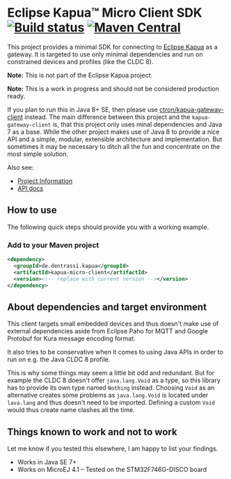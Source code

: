 # Eclipse Kapua™ Micro Client SDK [![Build status](https://api.travis-ci.org/ctron/kapua-micro-client.svg)](https://travis-ci.org/ctron/kapua-micro-client) [![Maven Central](https://img.shields.io/maven-central/v/de.dentrassi.kapua/kapua-micro-client.svg "Maven Central Status")](https://search.maven.org/#search%7Cgav%7C1%7Cg%3A%22de.dentrassi.kapua%22%20AND%20a%3A%22kapua-micro-client%22)

This project provides a minimal SDK for connecting to [Eclipse Kapua](https://eclipse.org/kapua) as a gateway.
It is targeted to use only minimal dependencies and run on constrained devices and profiles (like the CLDC 8).

**Note:** This is not part of the Eclipse Kapua project.

**Note:** This is a work in progress and should not be considered production ready.

If you plan to run this in Java 8+ SE, then please use [ctron/kapua-gateway-client](https://github.com/ctron/kapua-gateway-client "ctron/kapua-gateway-client repository") instead. The main difference between this project and the `kapua-gateway-client` is, that this project only uses minal dependencies and Java 7 as a base. While the other project makes use of Java 8 to provide a nice API and a simple, modular, extensible architecture and implementation. But sometimes it may be necessary
to ditch all the fun and concentrate on the most simple solution.

Also see:
 * [Project Information](https://ctron.github.io/kapua-micro-client/) 
 * [API docs](https://ctron.github.io/kapua-micro-client/apidocs/) 

## How to use

The following quick steps should provide you with a working example.

### Add to your Maven project

```xml
<dependency>
  <groupId>de.dentrassi.kapua</groupId>
  <artifactId>kapua-micro-client</artifactId>
  <version><!-- replace with current version --></version>
</dependency>
```

## About dependencies and target environment

This client targets small embedded devices and thus doesn't make use of external dependencies
aside from Eclipse Paho for MQTT and Google Protobuf for Kura message encoding format.

It also tries to be conservative when it comes to using Java APIs in order to run on
e.g. the Java CLDC 8 profile.

This is why some things may seem a little bit odd and redundant. But for example the CLDC 8
doesn't offer `java.lang.Void` as a type, so this library has to provide its own type named
`Nothing` instead. Choosing `Void` as an alternative creates some problems as `java.lang.Void`
is located under `lava.lang` and thus doesn't need to be imported. Defining a custom `Void` would
thus create name clashes all the time.

## Things known to work and not to work

Let me know if you tested this elsewhere, I am happy to list your findings.

* Works in Java SE 7+
* Works on MicroEJ 4.1 – Tested on the STM32F746G-DISCO board
